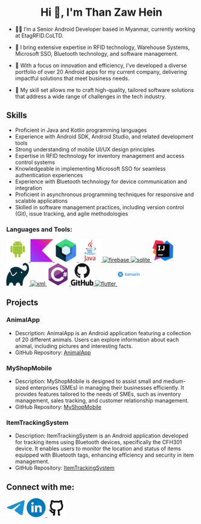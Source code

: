 <h1 align="center">Hi 👋, I'm Than Zaw Hein</h1>

- 👨‍💻 I’m a Senior Android Developer based in Myanmar, currently working at EtagRFID.CoLTD.

- 🔧 I bring extensive expertise in RFID technology, Warehouse Systems, Microsoft SSO, Bluetooth technology, and software management.

- 📱 With a focus on innovation and efficiency, I've developed a diverse portfolio of over 20 Android apps for my current company, delivering impactful solutions that meet business needs.

- 🚀 My skill set allows me to craft high-quality, tailored software solutions that address a wide range of challenges in the tech industry.

## Skills

- Proficient in Java and Kotlin programming languages
- Experience with Android SDK, Android Studio, and related development tools
- Strong understanding of mobile UI/UX design principles
- Expertise in RFID technology for inventory management and access control systems
- Knowledgeable in implementing Microsoft SSO for seamless authentication experiences
- Experience with Bluetooth technology for device communication and integration
- Proficient in asynchronous programming techniques for responsive and scalable applications
- Skilled in software management practices, including version control (Git), issue tracking, and agile methodologies


<h3 align="left">Languages and Tools:</h3>
<p align="left">
    <a href="https://developer.android.com" target="_blank"> 
        <img src="https://raw.githubusercontent.com/devicons/devicon/master/icons/android/android-original-wordmark.svg" alt="android" width="60" height="60"/> 
    </a>
    <a href="https://kotlinlang.org" target="_blank"> 
        <img src="/kotlin.svg" alt="kotlin" width="60" height="60"/> 
    </a>
    <a href="https://developer.android.com/jetpack/compose" target="_blank"> 
        <img src="/jetpackcompose.svg" alt="jetpack compose" width="60" height="60"/> 
    </a>
    <a href="https://www.java.com" target="_blank"> 
        <img src="https://raw.githubusercontent.com/devicons/devicon/master/icons/java/java-original-wordmark.svg" alt="java" width="60" height="60"/> 
    </a>
    <a href="https://firebase.google.com/" target="_blank"> 
        <img src="https://www.vectorlogo.zone/logos/firebase/firebase-icon.svg" alt="firebase" width="60" height="60"/> 
    </a>
    <a href="https://www.sqlite.org/" target="_blank"> 
        <img src="https://www.vectorlogo.zone/logos/sqlite/sqlite-icon.svg" alt="sqlite" width="60" height="60"/> 
    </a>
    <a href="https://www.jetbrains.com/idea/" target="_blank"> 
        <img src="/intellij.svg" alt="intellij" width="60" height="60"/> 
    </a>
    <a href="https://gradle.org/" target="_blank"> 
        <img src="/gradle.svg" alt="gradle" width="60" height="60"/> 
    </a>
    <a href="https://www.w3schools.com/xml/" target="_blank"> 
        <img src="https://www.vectorlogo.zone/logos/w3c_xml/w3c_xml-icon.svg" alt="xml" width="60" height="60"/> 
    </a>
    <a href="https://learn.microsoft.com/en-us/dotnet/csharp/" target="_blank"> 
        <img src="https://raw.githubusercontent.com/devicons/devicon/master/icons/csharp/csharp-original.svg" alt="csharp" width="60" height="60"/> 
    </a>
    <a href="https://github.com/" target="_blank"> 
        <img src="https://raw.githubusercontent.com/devicons/devicon/master/icons/github/github-original-wordmark.svg" alt="github" width="60" height="60"/> 
    </a>
    <a href="https://flutter.dev/" target="_blank"> 
        <img src="https://www.vectorlogo.zone/logos/flutterio/flutterio-icon.svg" alt="flutter" width="60" height="60"/> 
    </a>
    <a href="https://dotnet.microsoft.com/apps/xamarin" target="_blank"> 
        <img src="https://raw.githubusercontent.com/devicons/devicon/master/icons/xamarin/xamarin-original-wordmark.svg" alt="xamarin" width="60" height="60"/> 
    </a>
</p>


## Projects

### AnimalApp
- Description: AnimalApp is an Android application featuring a collection of 20 different animals. Users can explore information about each animal, including pictures and interesting facts.
- GitHub Repository: [AnimalApp](https://github.com/Than-Zaw-Hein/AnimalApp.git)

### MyShopMobile
- Description: MyShopMobile is designed to assist small and medium-sized enterprises (SMEs) in managing their businesses efficiently. It provides features tailored to the needs of SMEs, such as inventory management, sales tracking, and customer relationship management.
- GitHub Repository: [MyShopMobile](https://github.com/Than-Zaw-Hein/MyShopMobile.git)

### ItemTrackingSystem
- Description: ItemTrackingSystem is an Android application developed for tracking items using Bluetooth devices, specifically the CFH301 device. It enables users to monitor the location and status of items equipped with Bluetooth tags, enhancing efficiency and security in item management.
- GitHub Repository: [ItemTrackingSystem](https://github.com/Than-Zaw-Hein/ItemTrackingSystem.git)

## Connect with me:
<a href="https://t.me/Thanzawhein997"><img src="profile/Telegram.svg" width="50px" /></a>
<a href="https://www.linkedin.com/in/than-zaw-hein-081517190"><img src="profile/Linkedin.svg" width="50px" />
<a href="https://github.com/Than-Zaw-Hein"><img src="profile/GitHub.svg" width="50px" /></a>

